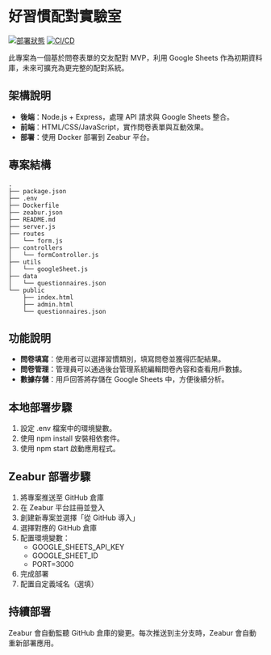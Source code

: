 # 好習慣配對實驗室

[![部署狀態](https://img.shields.io/badge/deployed%20on-zeabur-009345)](https://zeabur.com)
[![CI/CD](https://github.com/USERNAME/good-habit-matching-lab/actions/workflows/main.yml/badge.svg)](https://github.com/USERNAME/good-habit-matching-lab/actions)

此專案為一個基於問卷表單的交友配對 MVP，利用 Google Sheets 作為初期資料庫，未來可擴充為更完整的配對系統。

## 架構說明

- **後端**：Node.js + Express，處理 API 請求與 Google Sheets 整合。
- **前端**：HTML/CSS/JavaScript，實作問卷表單與互動效果。
- **部署**：使用 Docker 部署到 Zeabur 平台。

## 專案結構

```
.
├── package.json
├── .env
├── Dockerfile
├── zeabur.json
├── README.md
├── server.js
├── routes
│   └── form.js
├── controllers
│   └── formController.js
├── utils
│   └── googleSheet.js
├── data
│   └── questionnaires.json
└── public
    ├── index.html
    ├── admin.html
    └── questionnaires.json
```

## 功能說明

- **問卷填寫**：使用者可以選擇習慣類別，填寫問卷並獲得匹配結果。
- **問卷管理**：管理員可以通過後台管理系統編輯問卷內容和查看用戶數據。
- **數據存儲**：用戶回答將存儲在 Google Sheets 中，方便後續分析。

## 本地部署步驟

1. 設定 .env 檔案中的環境變數。
2. 使用 npm install 安裝相依套件。
3. 使用 npm start 啟動應用程式。

## Zeabur 部署步驟

1. 將專案推送至 GitHub 倉庫
2. 在 Zeabur 平台註冊並登入
3. 創建新專案並選擇「從 GitHub 導入」
4. 選擇對應的 GitHub 倉庫
5. 配置環境變數：
   - GOOGLE_SHEETS_API_KEY
   - GOOGLE_SHEET_ID
   - PORT=3000
6. 完成部署
7. 配置自定義域名（選填）

## 持續部署

Zeabur 會自動監聽 GitHub 倉庫的變更。每次推送到主分支時，Zeabur 會自動重新部署應用。